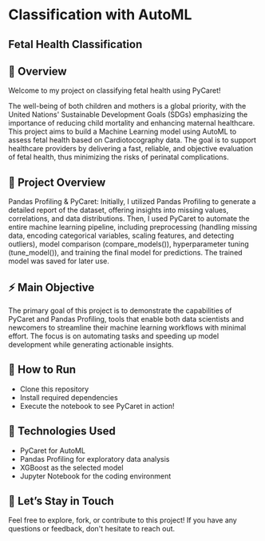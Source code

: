 # Classification with AutoML

## **Fetal Health Classification**

## 📌 Overview

Welcome to my project on classifying fetal health using PyCaret!

The well-being of both children and mothers is a global priority, with the United Nations' Sustainable Development Goals (SDGs) emphasizing the importance of reducing child mortality and enhancing maternal healthcare. This project aims to build a Machine Learning model using AutoML to assess fetal health based on Cardiotocography data. The goal is to support healthcare providers by delivering a fast, reliable, and objective evaluation of fetal health, thus minimizing the risks of perinatal complications.

## 🔧 Project Overview
Pandas Profiling & PyCaret: Initially, I utilized Pandas Profiling to generate a detailed report of the dataset, offering insights into missing values, correlations, and data distributions. Then, I used PyCaret to automate the entire machine learning pipeline, including preprocessing (handling missing data, encoding categorical variables, scaling features, and detecting outliers), model comparison (compare_models()), hyperparameter tuning (tune_model()), and training the final model for predictions. The trained model was saved for later use.

## ⚡ Main Objective
The primary goal of this project is to demonstrate the capabilities of PyCaret and Pandas Profiling, tools that enable both data scientists and newcomers to streamline their machine learning workflows with minimal effort. The focus is on automating tasks and speeding up model development while generating actionable insights.

## 📂 How to Run
*   Clone this repository
*   Install required dependencies
*   Execute the notebook to see PyCaret in action!
## 🌟 Technologies Used
*   PyCaret for AutoML
*   Pandas Profiling for exploratory data analysis
*   XGBoost as the selected model
*   Jupyter Notebook for the coding environment
## 🔗 Let’s Stay in Touch

Feel free to explore, fork, or contribute to this project! If you have any questions or feedback, don't hesitate to reach out.